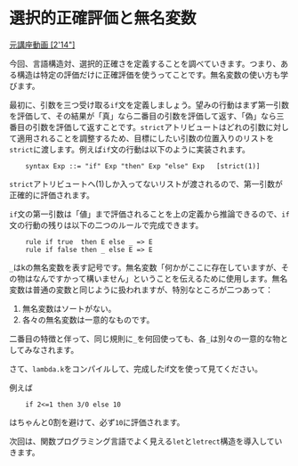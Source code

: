 # 選択的正確評価と無名変数

[元講座動画 [2'14"]](http://youtu.be/IreP6DFPWdk)

今回、言語構造対、選択的正確さを定義することを調べていきます。つまり、ある構造は特定の評価だけに正確評価を使うってことです。無名変数の使い方も学びます。

最初に、引数を三つ受け取る`if`文を定義しましょう。望みの行動はまず第一引数を評価して、その結果が「真」なら二番目の引数を評価して返す、「偽」なら三番目の引数を評価して返すことです。`strict`アトリビュートはどれの引数に対して適用されることを調整するため、目標にしたい引数の位置入りのリストを`strict`に渡します。例えば`if`文の行動は以下のように実装されます。

```
    syntax Exp ::= "if" Exp "then" Exp "else" Exp   [strict(1)]
```

`strict`アトリビュートへ(1)しか入ってないリストが渡されるので、第一引数が正確的に評価されます。

`if`文の第一引数は「値」まで評価されることを上の定義から推論できるので、`if`文の行動の残りは以下の二つのルールで完成できます。

```
    rule if true  then E else _ => E
    rule if false then _ else E => E
```

`_`はkの無名変数を表す記号です。無名変数「何かがここに存在していますが、その物はなんですかって構いません」ということを伝えるために使用します。無名変数は普通の変数と同じように扱われますが、特別なところが二つあって：

1. 無名変数はソートがない。
2. 各々の無名変数は一意的なものです。

二番目の特徴と伴って、同じ規則に`_`を何回使っても、各`_`は別々の一意的な物としてみなされます。

さて、`lambda.k`をコンパイルして、完成したif文を使って見てください。

例えば
```
    if 2<=1 then 3/0 else 10
```

はちゃんと0割を避けて、必ず`10`に評価されます。

次回は、関数プログラミング言語でよく見える`let`と`letrect`構造を導入していきます。

